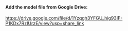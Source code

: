 #### Add the model file from Google Drive:

https://drive.google.com/file/d/1Yzqgh3YFGU_hig93IF-P1KDx7RzIUrzE/view?usp=share_link
